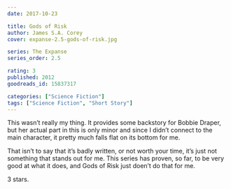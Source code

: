 ```yaml
---
date: 2017-10-23

title: Gods of Risk
author: James S.A. Corey
cover: expanse-2.5-gods-of-risk.jpg

series: The Expanse
series_order: 2.5

rating: 3
published: 2012
goodreads_id: 15837317

categories: ["Science Fiction"]
tags: ["Science Fiction", "Short Story"]
---
```


This wasn’t really my thing. It provides some backstory for Bobbie Draper, but her actual part in this is only minor and since I didn’t connect to the main character, it pretty much falls flat on its bottom for me.

<!--more-->

That isn’t to say that it’s badly written, or not worth your time, it’s just not something that stands out for me. This series has proven, so far, to be very good at what it does, and Gods of Risk just doen’t do that for me.

3 stars.
